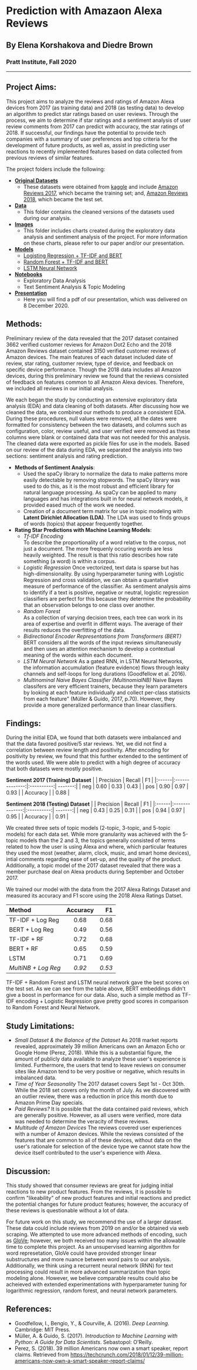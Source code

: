 # Prediction with Amazaon Alexa Reviews

## By Elena Korshakova and Diedre Brown
### Pratt Institute, Fall 2020
* * *

## Project Aims:
This project aims to analyze the reviews and ratings of Amazon Alexa devices from 2017 (as training data) and 2018 (as testing data) to develop an algorithm to predict star ratings based on user reviews. Through the process, we aim to determine if star ratings and a sentiment analysis of user review comments from 2017 can predict with accuracy, the star ratings of 2018. If successful, our findings have the potential to provide tech companies with a summary of user preferences and top criteria for the development of future products, as well as, assist in predicting user reactions to recently implemented features based on data collected from previous reviews of similar features.

The project folders include the following:

- **[Original Datasets](https://github.com/diedrebrown/predictionwithalexareviews/tree/main/original_datasets)**
	- These datasets were obtained from [kaggle](https://www.kaggle.com/) and include [Amazon Reviews 2017](https://www.kaggle.com/PromptCloudHQ/amazon-echo-dot-2-reviews-dataset), which became the training set; and, [Amazon Reviews 2018](https://www.kaggle.com/sid321axn/amazon-alexa-reviews), which became the test set.
- **[Data](https://github.com/diedrebrown/predictionwithalexareviews/tree/main/data )**
	- This folder contains the cleaned versions of the datasets used during our analysis.
- **[Images](https://github.com/diedrebrown/predictionwithalexareviews/tree/main/img)**
	- This folder includes charts created during the exploratory data analysis and sentiment analysis of the project. For more information on these charts, please refer to our paper and/or our presentation.
- **[Models](https://github.com/diedrebrown/predictionwithalexareviews/tree/main/models)**
	* [Logisting Regression + TF-IDF and BERT](https://github.com/diedrebrown/predictionwithalexareviews/blob/main/models/rating_prediction_log_reg.ipynb)
	* [Random Forest + TF-IDF and BERT](https://github.com/diedrebrown/predictionwithalexareviews/blob/main/models/rating_prediction_ensemble.ipynb)
	* [LSTM Neural Network](https://github.com/diedrebrown/predictionwithalexareviews/blob/main/models/rating_prediction_neural_net.ipynb)
- **[Notebooks](https://github.com/diedrebrown/predictionwithalexareviews/tree/main/notebooks)**
	- Exploratory Data Analysis 
	- Text Sentiment Analysis & Topic Modeling
- **[Presentation](https://github.com/diedrebrown/predictionwithalexareviews/tree/main/presentation)**
	- Here you will find a pdf of our presentation, which was delivered on 8 December 2020. 

## Methods:
Preliminary review of the data revealed that the 2017 dataset contained 3662 verified customer reviews for Amazon Dot2 Echo and the 2018 Amazon Reviews dataset contained 3150 verified customer reviews of Amazon devices. The main features of each dataset included date of review, star rating, customer review, type of device, and feedback on specific device performance. Though the 2018 data includes all Amazon devices, during this preliminary review we found that the reviews consisted of feedback on features common to all Amazon Alexa devices. Therefore, we included all reviews in our initial analysis.

We each began the study by conducting an extensive exploratory data analysis (EDA) and data cleaning of both datasets. After discussing how we cleaned the data, we combined our methods to produce a consistent EDA. During these procedures, null values were removed, all the dates were formatted for consistency between the two datasets, and columns such as configuration, color, review useful, and user verified were removed as these columns were blank or contained data that was not needed for this analysis. The cleaned data were exported as pickle files for use in the models. Based on our review of the data during EDA, we separated the analysis into two sections: sentiment analysis and rating prediction.
- **Methods of Sentiment Analysis**:
	- Used the spaCy library to normalize the data to make patterns more easily detectable by removing stopwords. The spaCy library was used to do this, as it is the most robust and efficient library for natural language processing. As spaCy can be applied to many languages and has integrations built in for neural network models, it provided eased much of the work we needed.
	- Creation of a document term matrix for use in topic modeling with **Latent Dirichlet Allocation (LDA)**. The LDA was used to finds groups of words (topics) that appear frequently together.
- **Rating Star Predictions with Machine Learning Models**:
	- _Tf-IDF Encoding_  
	To describe the proportionality of a word relative to the corpus, not just a document. The more frequenly occuring words are less heavily weighted. The result is that this ratio describes how rate something (a word) is within a corpus. 
	- _Logistic Regression_
	Once vectorized, text data is sparse but has high-dimensionality. By using hyperparameter tuning with Logistic Regression and cross validation, we can obtain a quantative measure of performance of the classifier. As sentiment analysis aims to identify if a text is positive, negative or neutral, logistic regression classifiers are perfect for this because they determine the probability that an observation belongs to one class over another. 
	- _Random Forest_  
	As a collection of varying decision trees, each tree can work in its area of expertise and overfit in differnt ways. The average of their results reduces the overfitting of the data.
	- _Bidirectional Encoder Representations from Transformers (BERT)_  
	BERT considers all the words of the input reviews simultaneously and then uses an attention mechanism to develop a contextual meaning of the words within each document.
	- _LSTM Neural Network_  As a gated RNN, in LSTM Neural Networks, the information accumulation (feature evidence) flows through leaky channels and self-loops for long durations (Goodfellow et al. 2016).
	- _Multinominal Naive Bayes Classifier (MultinomialNB)_  Naive Bayes classifers are very efficient trainers, because they learn parameters by looking at each feature individually and collect per-class statisicts from each feature" (Müller & Guido, 2017, p.70). However, they provide a more generalized performance than linear classifiers. 

## Findings:
During the initial EDA, we found that both datasets were imbalanced and that the data favored positive/5 star reviews. Yet, we did not find a correlation between review length and positivity. After encoding for positivity by review, we found that this further extended to the sentiment of the words used. We were able to predict with a high degree of accuracy that both datasets were mostly positive.

**Sentiment 2017 (Training) Dataset**
|       | Precision      | Recall     | F1      |
|:------|:--------------:|:----------:| -------:|
| neg   |     0.60       |   0.33     | 0.43    |
| pos   |     0.90       |   0.97     | 0.93    |
| Accuracy               |            | 0.88    |

**Sentiment 2018 (Testing) Dataset**
|       | Precision      | Recall     | F1      |
|:------|:--------------:|:----------:| -------:|
| neg   |     0.43       |   0.25     | 0.31    |
| pos   |     0.94       |   0.97     | 0.95    |
| Accuracy               |            | 0.91    |

We created three sets of topic models (2-topic, 3-topic, and 5-topic models) for each data set. While more granularity was achieved with the 5-topic models than the 2 and 3, the topics generally consisted of terms related to how the user is using Alexa and where, which particular features they used the most (weather, alarm, clock, music, and smart home devices), intial comments regarding ease of set-up, and the quality of the product. Additionally, a topic model of the 2017 dataset revealed that there was a member purchase deal on Alexa products during September and October 2017. 

We trained our model with the data from the 2017 Alexa Ratings Dataset and measured its accuracy and F1 score using the 2018 Alexa Ratings Datset.

| Method             | Accuracy       | F1      |
| :------------------|:--------------:| -------:|
| TF-IDF + Log Reg   |  0.68          |  0.68   |
| BERT + Log Reg     |  0.49          |  0.56   |
| TF-IDF + RF        |  0.72          |  0.68   |
| BERT +  RF         |  0.65          |  0.59   |
| LSTM               |  0.71          |  0.69   |
| _MultiNB + Log Reg_|  _0.92_        |  _0.53_ |

TF-IDF + Random Forest and LSTM neural network gave the best scores on the test set. As we can see from the table above, BERT embeddings didn't give a boost in performance for our data. Also, such a simple method as TF-IDF encoding + Logistic Regression gave pretty good scores in comparison to Random Forest and Neural Network. 


## Study Limitations:
- _Small Dataset & the Balance of the Dataset_ As 2018 market reports revealed, approximately 39 million Americans own an Amazon Echo or Google Home (Perez, 2018). While this is a substantial figure, the amount of publicly data available to analyze these user's experience is limited. Furthermore, the users that tend to leave reviews on consumer sites like Amazon tend to be very positive or negative, which results in imbalanced data.    
- _Time of Year Seasonality_ The 2017 dataset covers Sept 1st - Oct 30th. While the 2018 set covers only the month of July. As we discovered with an outlier review, there was a reduction in price this month due to Amazon Prime Day specials.
- _Paid Reviews?_ It is possible that the data contained paid reviews, which are generally positive. However, as all users were verified, more data was needed to determine the veracity of these reviews. 
- _Multitude of Amazon Devices_ The reviews covered user experiences with a number of Amazon devices. While the reviews consisted of the features that are common to all of these devices, without data on the user's rationale for selection of the device type we cannot state how the device itself contributed to the user's experience with Alexa.

## Discussion:
This study showed that consumer reviews are great for judging initial reactions to new product features. From the reviews, it is possible to confirm "likeability" of new product features and initial reactions and predict the potential changes for future product features; however, the accuracy of these reviews is questionable without a lot of data.

For future work on this study, we recommend the use of a larger dataset. These data could include reviews from 2019 on and/or be obtained via web scraping. We attempted to use more advanced methods of encoding, such as [GloVe](https://nlp.stanford.edu/projects/glove/); however, we both received too many issues within the allowable time to complete this project. As an unsupervised learning algorithm for word represetation, GloVe could have provided stronger linear substructures and more nuance between word pairs to our analysis. Additionally, we think using a recurrent neural network (RNN) for text processing could result in more advanced summarization than topic modeling alone. However, we believe comparable results could also be acheieved with extended experimentations with hyperparameter tuning for logarithmic regression, random forest, and neural network parameters.


## References:
- Goodfellow, I., Bengio, Y., & Courville, A. (2016). _Deep Learning_. Cambridge: MIT Press.
- Müller, A. & Guido, S. (2017). _Introduction to Machine Learning with Python: A Guide for Data Scientists_. Sebastopol: O'Reilly.
- Perez, S. (2018). 39 million Americans now own a smart speaker, report claims. Retrieved from https://techcrunch.com/2018/01/12/39-million-americans-now-own-a-smart-speaker-report-claims/